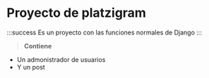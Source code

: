 # Proyecto de platzigram

:::success
Es un proyecto con las funciones normales de Django
:::

> **Contiene**

- Un admonistrador de usuarios
- Y un post

